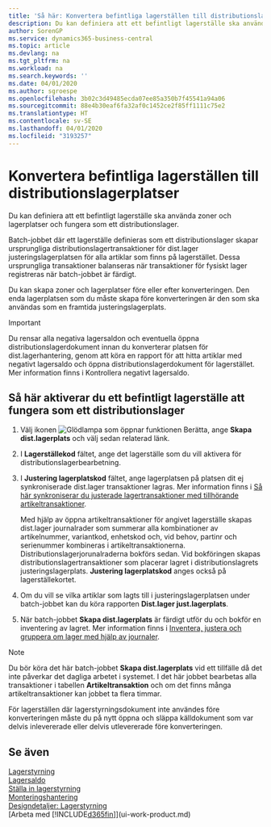```yaml
---
title: 'Så här: Konvertera befintliga lagerställen till distributionslagerplatser | Microsoft Docs'
description: Du kan definiera att ett befintligt lagerställe ska använda zoner och lagerplatser och fungera som ett distributionslager.
author: SorenGP
ms.service: dynamics365-business-central
ms.topic: article
ms.devlang: na
ms.tgt_pltfrm: na
ms.workload: na
ms.search.keywords: ''
ms.date: 04/01/2020
ms.author: sgroespe
ms.openlocfilehash: 3b02c3d49485ecda07ee85a350b7f45541a94a06
ms.sourcegitcommit: 88e4b30eaf6fa32af0c1452ce2f85ff1111c75e2
ms.translationtype: HT
ms.contentlocale: sv-SE
ms.lasthandoff: 04/01/2020
ms.locfileid: "3193257"
---
```

# <a name="convert-existing-locations-to-warehouse-locations"></a>Konvertera befintliga lagerställen till distributionslagerplatser
Du kan definiera att ett befintligt lagerställe ska använda zoner och lagerplatser och fungera som ett distributionslager.  

Batch-jobbet där ett lagerställe definieras som ett distributionslager skapar ursprungliga distributionslagertransaktioner för dist.lager justeringslagerplatsen för alla artiklar som finns på lagerstället. Dessa ursprungliga transaktioner balanseras när transaktioner för fysiskt lager registreras när batch-jobbet är färdigt.  

Du kan skapa zoner och lagerplatser före eller efter konverteringen. Den enda lagerplatsen som du måste skapa före konverteringen är den som ska användas som en framtida justeringslagerplats.  

> [!IMPORTANT]  
>  Du rensar alla negativa lagersaldon och eventuella öppna distributionslagerdokument innan du konverterar platsen för dist.lagerhantering, genom att köra en rapport för att hitta artiklar med negativt lagersaldo och öppna distributionslagerdokument för lagerstället. Mer information finns i Kontrollera negativt lagersaldo.  

## <a name="to-enable-an-existing-location-to-operate-as-a-warehouse-location"></a>Så här aktiverar du ett befintligt lagerställe att fungera som ett distributionslager  
1.  Välj ikonen ![Glödlampa som öppnar funktionen Berätta](media/ui-search/search_small.png "Berätta vad du vill göra"), ange **Skapa dist.lagerplats** och välj sedan relaterad länk.  
2.  I **Lagerställekod** fältet, ange det lagerställe som du vill aktivera för distributionslagerbearbetning.  
3.  I **Justering lagerplatskod** fältet, ange lagerplatsen på platsen dit ej synkroniserade dist.lager transaktioner lagras. Mer information finns i [Så här synkroniserar du justerade lagertransaktioner med tillhörande artikeltransaktioner](inventory-how-count-adjust-reclassify.md#to-synchronize-the-adjusted-warehouse-entries-with-the-related-item-ledger-entries).  

    Med hjälp av öppna artikeltransaktioner för angivet lagerställe skapas dist.lager journalrader som summerar alla kombinationer av artikelnummer, variantkod, enhetskod och, vid behov, partinr och serienummer kombineras i artikeltransaktionerna. Distributionslagerjorunalraderna bokförs sedan. Vid bokföringen skapas distributionslagertransaktioner som placerar lagret i distributionslagrets justeringslagerplats. **Justering lagerplatskod** anges också på lagerställekortet.  

4.  Om du vill se vilka artiklar som lagts till i justeringslagerplatsen under batch-jobbet kan du köra rapporten **Dist.lager just.lagerplats**.  
5.  När batch-jobbet **Skapa dist.lagerplats** är färdigt utför du och bokför en inventering av lagret. Mer information finns i [Inventera, justera och gruppera om lager med hjälp av journaler](inventory-how-count-adjust-reclassify.md).  

> [!NOTE]  
>  Du bör köra det här batch-jobbet **Skapa dist.lagerplats** vid ett tillfälle då det inte påverkar det dagliga arbetet i systemet. I det här jobbet bearbetas alla transaktioner i tabellen **Artikeltransaktion** och om det finns många artikeltransaktioner kan jobbet ta flera timmar.  

 För lagerställen där lagerstyrningsdokument inte användes före konverteringen måste du på nytt öppna och släppa källdokument som var delvis inlevererade eller delvis utlevererade före konverteringen.  

## <a name="see-also"></a>Se även  
[Lagerstyrning](warehouse-manage-warehouse.md)  
[Lagersaldo](inventory-manage-inventory.md)  
[Ställa in lagerstyrning](warehouse-setup-warehouse.md)     
[Monteringshantering](assembly-assemble-items.md)    
[Designdetaljer: Lagerstyrning](design-details-warehouse-management.md)  
[Arbeta med [!INCLUDE[d365fin](includes/d365fin_md.md)]](ui-work-product.md)
